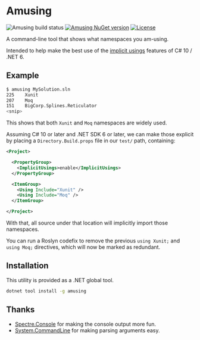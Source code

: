 ﻿# Amusing

![Amusing build status](https://github.com/drewnoakes/amusing/actions/workflows/dotnet.yml/badge.svg)
[![Amusing NuGet version](https://img.shields.io/nuget/v/Amusing.svg)](https://www.nuget.org/packages/Amusing/)
[![License](https://img.shields.io/badge/license-MIT-blue)](https://opensource.org/licenses/MIT)

A command-line tool that shows what namespaces you am-using.

Intended to help make the best use of the [implicit usings](https://aka.ms/csharp-implicit-usings) features of C# 10 / .NET 6.

## Example

```bash
$ amusing MySolution.sln
225    Xunit
207    Moq
151    BigCorp.Splines.Reticulator
<snip>
```

This shows that both `Xunit` and `Moq` namespaces are widely used.

Assuming C# 10 or later and .NET SDK 6 or later, we can make those explicit by placing a `Directory.Build.props` file in our `test/` path, containing:

```xml
<Project>

  <PropertyGroup>
    <ImplicitUsings>enable</ImplicitUsings>
  </PropertyGroup>

  <ItemGroup>
    <Using Include="Xunit" />
    <Using Include="Moq" />
  </ItemGroup>

</Project>
```

With that, all source under that location will implicitly import those namespaces.

You can run a Roslyn codefix to remove the previous `using Xunit;` and `using Moq;` directives, which will now be marked as redundant.

## Installation

This utility is provided as a .NET global tool.

```bash
dotnet tool install -g amusing
```

## Thanks

- [Spectre.Console](https://github.com/spectreconsole/spectre.console) for making the console output more fun.
- [System.CommandLine](https://github.com/dotnet/command-line-api) for making parsing arguments easy.

